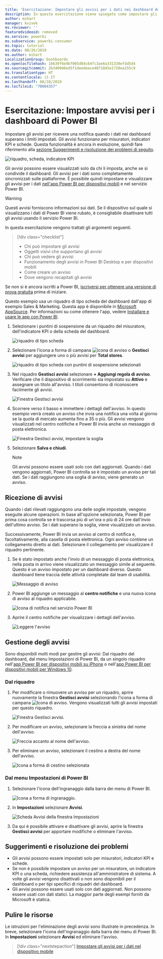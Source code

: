 ```yaml
---
title: 'Esercitazione: Impostare gli avvisi per i dati nei dashboard del servizio Power BI'
description: In questa esercitazione viene spiegato come impostare gli avvisi per ricevere una notifica quando i dati in un dashboard superano i limiti impostati nel servizio Microsoft Power BI.
author: mihart
manager: kvivek
ms.reviewer: ''
featuredvideoid: removed
ms.service: powerbi
ms.subservice: powerbi-consumer
ms.topic: tutorial
ms.date: 08/26/2019
ms.author: mihart
LocalizationGroup: Dashboards
ms.openlocfilehash: 16639f6e9bf005d04c64fc3ae6a331338efdd5d4
ms.sourcegitcommit: 2b340946ed5f1deedeace4071845e1720ea155c9
ms.translationtype: HT
ms.contentlocale: it-IT
ms.lasthandoff: 08/28/2019
ms.locfileid: "70064357"
---
```

# <a name="tutorial-set-dashboard-alerts-on-power-bi-dashboards"></a>Esercitazione: Impostare avvisi per i dashboard di Power BI
Impostare gli avvisi per ricevere una notifica quando i dati nei dashboard superano i limiti impostati. Gli avvisi funzionano per misuratori, indicatori KPI e schede. Questa funzionalità è ancora in evoluzione, quindi fare riferimento alla [sezione Suggerimenti e risoluzione dei problemi di seguito](#tips-and-troubleshooting).

![riquadro, scheda, indicatore KPI](media/end-user-alerts/card-gauge-kpi.png)

Gli avvisi possono essere visualizzati solo da chi li imposta, anche se si condivide il dashboard. Gli avvisi per i dati sono completamente sincronizzati sulle piattaforme. È possibile quindi impostare e visualizzare gli avvisi per i dati [nell'app Power BI per dispositivi mobili](mobile/mobile-set-data-alerts-in-the-mobile-apps.md) e nel servizio Power BI. 

> [!WARNING]
> Questi avvisi forniscono informazioni sui dati. Se il dispositivo sul quale si visualizzano i dati di Power BI viene rubato, è consigliabile disattivare tutti gli avvisi usando il servizio Power BI.
> 

In questa esercitazione vengono trattati gli argomenti seguenti.
> [!div class="checklist"]
> * Chi può impostare gli avvisi
> * Oggetti visivi che supportano gli avvisi
> * Chi può vedere gli avvisi
> * Funzionamento degli avvisi in Power BI Desktop e per dispositivi mobili
> * Come creare un avviso
> * Dove vengono recapitati gli avvisi

Se non si è ancora iscritti a Power BI, [iscriversi per ottenere una versione di prova gratuita](https://app.powerbi.com/signupredirect?pbi_source=web) prima di iniziare.

Questo esempio usa un riquadro di tipo scheda del dashboard dall'app di esempio Sales & Marketing. Questa app è disponibile in [Microsoft AppSource](https://appsource.microsoft.com). Per informazioni su come ottenere l'app, vedere [Installare e usare le app con Power BI](end-user-app-view.md).

1. Selezionare i puntini di sospensione da un riquadro del misuratore, dell'indicatore KPI o della scheda del dashboard.
   
   ![riquadro di tipo scheda](media/end-user-alerts/power-bi-cards.png)
2. Selezionare l'icona a forma di campana ![icona di avviso](media/end-user-alerts/power-bi-bell-icon.png) o **Gestisci avvisi** per aggiungere uno o più avvisi per **Total stores**.

   ![riquadro di tipo scheda con puntini di sospensione selezionati](media/end-user-alerts/power-bi-ellipses.png)

   
1. Nel riquadro **Gestisci avvisi** selezionare **+ Aggiungi regola di avviso**.  Verificare che il dispositivo di scorrimento sia impostato su **Attivo** e assegnare un titolo all'avviso. I titoli consentono di riconoscere facilmente gli avvisi.
   
   ![Finestra Gestisci avvisi](media/end-user-alerts/power-bi-manage-alert.png)
4. Scorrere verso il basso e immettere i dettagli dell'avviso.  In questo esempio verrà creato un avviso che invia una notifica una volta al giorno se la quota di mercato aumenta fino a 35 o più. Gli avvisi vengono visualizzati nel centro notifiche e Power BI invia anche un messaggio di posta elettronica.
   
   ![Finestra Gestisci avvisi, impostare la soglia](media/end-user-alerts/power-bi-manage-alert-details.png)
5. Selezionare **Salva e chiudi**.
 
   > [!NOTE]
   > Gli avvisi possono essere usati solo con dati aggiornati. Quando i dati vengono aggiornati, Power BI controlla se è impostato un avviso per tali dati. Se i dati raggiungono una soglia di avviso, viene generato un avviso. 
   > 

## <a name="receiving-alerts"></a>Ricezione di avvisi
Quando i dati rilevati raggiungono una delle soglie impostate, vengono eseguite alcune operazioni. In base all'opzione selezionata, Power BI per prima cosa controlla se è trascorsa più di un'ora o più di 24 ore dall'invio dell'ultimo avviso. Se i dati superano la soglia, viene visualizzato un avviso.

Successivamente, Power BI invia un avviso al centro di notifica e, facoltativamente, alla casella di posta elettronica. Ogni avviso contiene un collegamento diretto ai dati. Selezionare il collegamento per visualizzare il riquadro pertinente.  

1. Se è stato impostato anche l'invio di un messaggio di posta elettronica, nella posta in arrivo viene visualizzato un messaggio simile al seguente. Questo è un avviso impostato per un dashboard diverso. Questo dashboard tiene traccia delle attività completate dal team di usabilità.
   
   ![Messaggio di avviso](media/end-user-alerts/power-bi-alert-email.png)
2. Power BI aggiunge un messaggio al **centro notifiche** e una nuova icona di avviso al riquadro applicabile.
   
   ![Icona di notifica nel servizio Power BI](media/end-user-alerts/power-bi-task-alert.png)
3. Aprire il centro notifiche per visualizzare i dettagli dell'avviso.
   
    ![Leggere l'avviso](media/end-user-alerts/power-bi-notification.png)
   
  

## <a name="managing-alerts"></a>Gestione degli avvisi

Sono disponibili molti modi per gestire gli avvisi: Dal riquadro del dashboard, dal menu Impostazioni di Power BI, da un singolo riquadro nell'[app Power BI per dispositivi mobili su iPhone](mobile/mobile-set-data-alerts-in-the-mobile-apps.md) o nell'[app Power BI per dispositivi mobili per Windows 10](mobile/mobile-set-data-alerts-in-the-mobile-apps.md).

### <a name="from-the-tile-itself"></a>Dal riquadro

1. Per modificare o rimuovere un avviso per un riquadro, aprire nuovamente la finestra **Gestisci avvisi** selezionando l'icona a forma di campana ![Icona di avviso](media/end-user-alerts/power-bi-bell-icon.png). Vengono visualizzati tutti gli avvisi impostati per questo riquadro.
   
    ![Finestra Gestisci avvisi](media/end-user-alerts/power-bi-manage-alerts.png).
2. Per modificare un avviso, selezionare la freccia a sinistra del nome dell'avviso.
   
    ![Freccia accanto al nome dell'avviso](media/end-user-alerts/power-bi-modify-alert.png).
3. Per eliminare un avviso, selezionare il cestino a destra del nome dell'avviso.
   
      ![Icona a forma di cestino selezionata](media/end-user-alerts/power-bi-alert-delete.png)

### <a name="from-the-power-bi-settings-menu"></a>Dal menu Impostazioni di Power BI

1. Selezionare l'icona dell'ingranaggio dalla barra dei menu di Power BI.
   
    ![Icona a forma di ingranaggio](media/end-user-alerts/powerbi-gear-icon.png).
2. In **Impostazioni** selezionare **Avvisi**.
   
    ![Scheda Avvisi della finestra Impostazioni](media/end-user-alerts/power-bi-alert-settings.png)
3. Da qui è possibile attivare e disattivare gli avvisi, aprire la finestra **Gestisci avvisi** per apportare modifiche o eliminare l'avviso.

## <a name="tips-and-troubleshooting"></a>Suggerimenti e risoluzione dei problemi 

* Gli avvisi possono essere impostati solo per misuratori, indicatori KPI e schede.
* Se non è possibile impostare un avviso per un misuratore, un indicatore KPI o una scheda, richiedere assistenza all'amministratore di sistema. A volte gli avvisi vengono disattivati o non sono disponibili per il dashboard o per tipi specifici di riquadri del dashboard.
* Gli avvisi possono essere usati solo con dati aggiornati. Non possono essere usati con dati statici. La maggior parte degli esempi forniti da Microsoft è statica. 


## <a name="clean-up-resources"></a>Pulire le risorse
Le istruzioni per l'eliminazione degli avvisi sono illustrate in precedenza. In breve, selezionare l'icona dell'ingranaggio dalla barra dei menu di Power BI. In **Impostazioni** selezionare **Avvisi** ed eliminare l'avviso.

> [!div class="nextstepaction"]
> [Impostare gli avvisi per i dati nel dispositivo mobile](mobile/mobile-set-data-alerts-in-the-mobile-apps.md)


